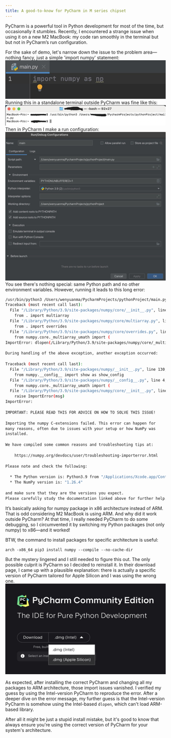 ```yaml
---
title: A good-to-know for PyCharm in M series chipset
---
```

PyCharm is a powerful tool in Python development for most of the time, but occasionally it stumbles. 
Recently, I encountered a strange issue when using it on a new M2 MacBook: my code ran smoothly in the terminal but but not in 
PyCharm’s run configuration.

For the sake of demo, let's narrow down the issue to the problem area—nothing fancy, 
just a simple 'import numpy' statement: 
![image](.\images\p1-1.jpg)
Running this in a standalone terminal outside PyCharm was fine like this:
![image](.\images\p1-2.png)
Then in PyCharm I make a run configuration:
![image](.\images\p1-3.jpg)
You see there's nothing special: same Python path and no other environment variables.
However, running it leads to this long error:
``` bash
/usr/bin/python3 /Users/wenyuanma/PycharmProjects/pythonProject/main.py
Traceback (most recent call last):
  File "/Library/Python/3.9/site-packages/numpy/core/__init__.py", line 24, in <module>
    from . import multiarray
  File "/Library/Python/3.9/site-packages/numpy/core/multiarray.py", line 10, in <module>
    from . import overrides
  File "/Library/Python/3.9/site-packages/numpy/core/overrides.py", line 8, in <module>
    from numpy.core._multiarray_umath import (
ImportError: dlopen(/Library/Python/3.9/site-packages/numpy/core/_multiarray_umath.cpython-39-darwin.so, 0x0002): tried: '/Library/Python/3.9/site-packages/numpy/core/_multiarray_umath.cpython-39-darwin.so' (mach-o file, but is an incompatible architecture (have 'arm64', need 'x86_64')), '/System/Volumes/Preboot/Cryptexes/OS/Library/Python/3.9/site-packages/numpy/core/_multiarray_umath.cpython-39-darwin.so' (no such file), '/Library/Python/3.9/site-packages/numpy/core/_multiarray_umath.cpython-39-darwin.so' (mach-o file, but is an incompatible architecture (have 'arm64', need 'x86_64'))

During handling of the above exception, another exception occurred:

Traceback (most recent call last):
  File "/Library/Python/3.9/site-packages/numpy/__init__.py", line 130, in <module>
    from numpy.__config__ import show as show_config
  File "/Library/Python/3.9/site-packages/numpy/__config__.py", line 4, in <module>
    from numpy.core._multiarray_umath import (
  File "/Library/Python/3.9/site-packages/numpy/core/__init__.py", line 50, in <module>
    raise ImportError(msg)
ImportError: 

IMPORTANT: PLEASE READ THIS FOR ADVICE ON HOW TO SOLVE THIS ISSUE!

Importing the numpy C-extensions failed. This error can happen for
many reasons, often due to issues with your setup or how NumPy was
installed.

We have compiled some common reasons and troubleshooting tips at:

    https://numpy.org/devdocs/user/troubleshooting-importerror.html

Please note and check the following:

  * The Python version is: Python3.9 from "/Applications/Xcode.app/Contents/Developer/usr/bin/python3"
  * The NumPy version is: "1.26.4"

and make sure that they are the versions you expect.
Please carefully study the documentation linked above for further help.
```

It’s basically asking for numpy package in x86 architecture instead of ARM. 
That is odd considering M2 MacBook is using ARM. And why did it work outside PyCharm?
At that time, I really needed PyCharm to do some debugging, 
so I circumvented it by switching my Python packages (not only numpy) to x86—and it worked!

BTW, the command to install packages for specific architecture is useful:
```commandline
arch -x86_64 pip3 install numpy --compile --no-cache-dir
```

But the mystery lingered and I still needed to figure this out. 
The only possible culprit is PyCharm so I decided to reinstall it. In their download 
page, I came up with a plausible explanation: there is actually a specific 
version of PyCharm tailored for Apple Silicon and I was using the wrong one. 
![image](.\images\p1-4.jpg)

As expected, after installing the correct PyCharm and changing all my packages
to ARM architecture, those import issues vanished.
I verified my guess by using the Intel-version PyCharm to reproduce the error. After 
a deeper dive on the error message, my further guess is that the Intel-version
PyCharm is somehow using the Intel-based `dlopen`, which can't load ARM-based library.

After all it might be just a stupid install mistake, but it's good to know that
always ensure you're using the correct version of PyCharm
for your system's architecture.



